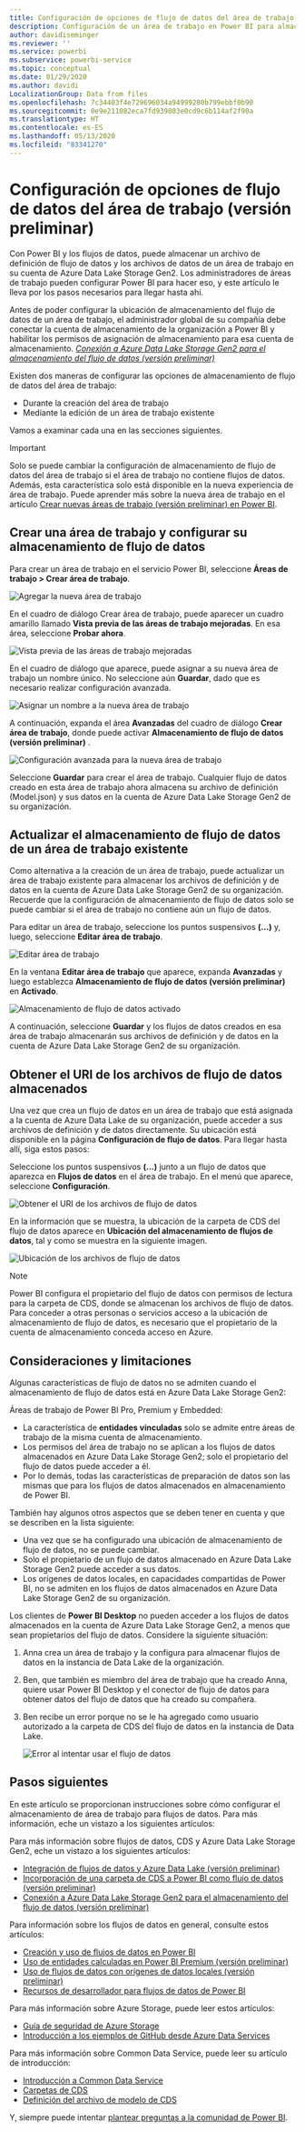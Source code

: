```yaml
---
title: Configuración de opciones de flujo de datos del área de trabajo
description: Configuración de un área de trabajo en Power BI para almacenar los archivos de definición de flujo de datos y de datos en Azure Data Lake Storage Gen2
author: davidiseminger
ms.reviewer: ''
ms.service: powerbi
ms.subservice: powerbi-service
ms.topic: conceptual
ms.date: 01/29/2020
ms.author: davidi
LocalizationGroup: Data from files
ms.openlocfilehash: 7c34403f4e729696034a94999280b799ebbf0b90
ms.sourcegitcommit: 0e9e211082eca7fd939803e0cd9c6b114af2f90a
ms.translationtype: HT
ms.contentlocale: es-ES
ms.lasthandoff: 05/13/2020
ms.locfileid: "83341270"
---
```

# <a name="configure-workspace-dataflow-settings-preview"></a>Configuración de opciones de flujo de datos del área de trabajo (versión preliminar)

Con Power BI y los flujos de datos, puede almacenar un archivo de definición de flujo de datos y los archivos de datos de un área de trabajo en su cuenta de Azure Data Lake Storage Gen2. Los administradores de áreas de trabajo pueden configurar Power BI para hacer eso, y este artículo le lleva por los pasos necesarios para llegar hasta ahí. 

Antes de poder configurar la ubicación de almacenamiento del flujo de datos de un área de trabajo, el administrador global de su compañía debe conectar la cuenta de almacenamiento de la organización a Power BI y habilitar los permisos de asignación de almacenamiento para esa cuenta de almacenamiento. *[Conexión a Azure Data Lake Storage Gen2 para el almacenamiento del flujo de datos (versión preliminar)](service-dataflows-connect-azure-data-lake-storage-gen2.md)* 

Existen dos maneras de configurar las opciones de almacenamiento de flujo de datos del área de trabajo: 

* Durante la creación del área de trabajo
* Mediante la edición de un área de trabajo existente

Vamos a examinar cada una en las secciones siguientes. 

> [!IMPORTANT]
> Solo se puede cambiar la configuración de almacenamiento de flujo de datos del área de trabajo si el área de trabajo no contiene flujos de datos. Además, esta característica solo está disponible en la nueva experiencia de área de trabajo. Puede aprender más sobre la nueva área de trabajo en el artículo [Crear nuevas áreas de trabajo (versión preliminar) en Power BI](../collaborate-share/service-create-the-new-workspaces.md).

## <a name="create-a-new-workspace-configure-its-dataflow-storage"></a>Crear una área de trabajo y configurar su almacenamiento de flujo de datos

Para crear un área de trabajo en el servicio Power BI, seleccione **Áreas de trabajo > Crear área de trabajo**.

![Agregar la nueva área de trabajo](media/service-dataflows-configure-workspace-storage-settings/dataflow-storage-settings_01.jpg)

En el cuadro de diálogo Crear área de trabajo, puede aparecer un cuadro amarillo llamado **Vista previa de las áreas de trabajo mejoradas**. En esa área, seleccione **Probar ahora**.

![Vista previa de las áreas de trabajo mejoradas](media/service-dataflows-configure-workspace-storage-settings/dataflow-storage-settings_02.jpg)

En el cuadro de diálogo que aparece, puede asignar a su nueva área de trabajo un nombre único. No seleccione aún **Guardar**, dado que es necesario realizar configuración avanzada.

![Asignar un nombre a la nueva área de trabajo](media/service-dataflows-configure-workspace-storage-settings/dataflow-storage-settings_03.jpg)

A continuación, expanda el área **Avanzadas** del cuadro de diálogo **Crear área de trabajo**, donde puede activar **Almacenamiento de flujo de datos (versión preliminar)** .

![Configuración avanzada para la nueva área de trabajo](media/service-dataflows-configure-workspace-storage-settings/dataflow-storage-settings_04.jpg)

Seleccione **Guardar** para crear el área de trabajo. Cualquier flujo de datos creado en esta área de trabajo ahora almacena su archivo de definición (Model.json) y sus datos en la cuenta de Azure Data Lake Storage Gen2 de su organización. 

## <a name="update-dataflow-storage-for-an-existing-workspace"></a>Actualizar el almacenamiento de flujo de datos de un área de trabajo existente

Como alternativa a la creación de un área de trabajo, puede actualizar un área de trabajo existente para almacenar los archivos de definición y de datos en la cuenta de Azure Data Lake Storage Gen2 de su organización. Recuerde que la configuración de almacenamiento de flujo de datos solo se puede cambiar si el área de trabajo no contiene aún un flujo de datos.

Para editar un área de trabajo, seleccione los puntos suspensivos **(...)** y, luego, seleccione **Editar área de trabajo**. 

![Editar área de trabajo](media/service-dataflows-configure-workspace-storage-settings/dataflow-storage-settings_05.jpg)

En la ventana **Editar área de trabajo** que aparece, expanda **Avanzadas** y luego establezca **Almacenamiento de flujo de datos (versión preliminar)** en **Activado**. 

![Almacenamiento de flujo de datos activado](media/service-dataflows-configure-workspace-storage-settings/dataflow-storage-settings_06.jpg)

A continuación, seleccione **Guardar** y los flujos de datos creados en esa área de trabajo almacenarán sus archivos de definición y de datos en la cuenta de Azure Data Lake Storage Gen2 de su organización.


## <a name="get-the-uri-of-stored-dataflow-files"></a>Obtener el URI de los archivos de flujo de datos almacenados

Una vez que crea un flujo de datos en un área de trabajo que está asignada a la cuenta de Azure Data Lake de su organización, puede acceder a sus archivos de definición y de datos directamente. Su ubicación está disponible en la página **Configuración de flujo de datos**. Para llegar hasta allí, siga estos pasos:

Seleccione los puntos suspensivos **(...)**  junto a un flujo de datos que aparezca en **Flujos de datos** en el área de trabajo. En el menú que aparece, seleccione **Configuración**.

![Obtener el URI de los archivos de flujo de datos](media/service-dataflows-configure-workspace-storage-settings/dataflow-storage-settings_07.jpg)

En la información que se muestra, la ubicación de la carpeta de CDS del flujo de datos aparece en **Ubicación del almacenamiento de flujos de datos**, tal y como se muestra en la siguiente imagen.

![Ubicación de los archivos de flujo de datos](media/service-dataflows-configure-workspace-storage-settings/dataflow-storage-settings_08.jpg)

> [!NOTE]
> Power BI configura el propietario del flujo de datos con permisos de lectura para la carpeta de CDS, donde se almacenan los archivos de flujo de datos. Para conceder a otras personas o servicios acceso a la ubicación de almacenamiento de flujo de datos, es necesario que el propietario de la cuenta de almacenamiento conceda acceso en Azure.



## <a name="considerations-and-limitations"></a>Consideraciones y limitaciones

Algunas características de flujo de datos no se admiten cuando el almacenamiento de flujo de datos está en Azure Data Lake Storage Gen2: 

Áreas de trabajo de Power BI Pro, Premium y Embedded:
* La característica de **entidades vinculadas** solo se admite entre áreas de trabajo de la misma cuenta de almacenamiento.
* Los permisos del área de trabajo no se aplican a los flujos de datos almacenados en Azure Data Lake Storage Gen2; solo el propietario del flujo de datos puede acceder a él.
* Por lo demás, todas las características de preparación de datos son las mismas que para los flujos de datos almacenados en almacenamiento de Power BI.


También hay algunos otros aspectos que se deben tener en cuenta y que se describen en la lista siguiente:

* Una vez que se ha configurado una ubicación de almacenamiento de flujo de datos, no se puede cambiar.
* Solo el propietario de un flujo de datos almacenado en Azure Data Lake Storage Gen2 puede acceder a sus datos.
* Los orígenes de datos locales, en capacidades compartidas de Power BI, no se admiten en los flujos de datos almacenados en Azure Data Lake Storage Gen2 de su organización.

Los clientes de **Power BI Desktop** no pueden acceder a los flujos de datos almacenados en la cuenta de Azure Data Lake Storage Gen2, a menos que sean propietarios del flujo de datos. Considere la siguiente situación:

1.  Anna crea un área de trabajo y la configura para almacenar flujos de datos en la instancia de Data Lake de la organización.
2.  Ben, que también es miembro del área de trabajo que ha creado Anna, quiere usar Power BI Desktop y el conector de flujo de datos para obtener datos del flujo de datos que ha creado su compañera.
3.  Ben recibe un error porque no se le ha agregado como usuario autorizado a la carpeta de CDS del flujo de datos en la instancia de Data Lake.

    ![Error al intentar usar el flujo de datos](media/service-dataflows-configure-workspace-storage-settings/dataflow-storage-settings_08.jpg)


## <a name="next-steps"></a>Pasos siguientes

En este artículo se proporcionan instrucciones sobre cómo configurar el almacenamiento de área de trabajo para flujos de datos. Para más información, eche un vistazo a los siguientes artículos:

Para más información sobre flujos de datos, CDS y Azure Data Lake Storage Gen2, eche un vistazo a los siguientes artículos:

* [Integración de flujos de datos y Azure Data Lake (versión preliminar)](service-dataflows-azure-data-lake-integration.md)
* [Incorporación de una carpeta de CDS a Power BI como flujo de datos (versión preliminar)](service-dataflows-add-cdm-folder.md)
* [Conexión a Azure Data Lake Storage Gen2 para el almacenamiento del flujo de datos (versión preliminar)](service-dataflows-connect-azure-data-lake-storage-gen2.md)

Para información sobre los flujos de datos en general, consulte estos artículos:

* [Creación y uso de flujos de datos en Power BI](service-dataflows-create-use.md)
* [Uso de entidades calculadas en Power BI Premium (versión preliminar)](service-dataflows-computed-entities-premium.md)
* [Uso de flujos de datos con orígenes de datos locales (versión preliminar)](service-dataflows-on-premises-gateways.md)
* [Recursos de desarrollador para flujos de datos de Power BI](service-dataflows-developer-resources.md)

Para más información sobre Azure Storage, puede leer estos artículos:

* [Guía de seguridad de Azure Storage](https://docs.microsoft.com/azure/storage/common/storage-security-guide)
* [Introducción a los ejemplos de GitHub desde Azure Data Services](https://aka.ms/cdmadstutorial)

Para más información sobre Common Data Service, puede leer su artículo de introducción:

* [Introducción a Common Data Service](https://docs.microsoft.com/powerapps/common-data-model/overview)
* [Carpetas de CDS](https://go.microsoft.com/fwlink/?linkid=2045304)
* [Definición del archivo de modelo de CDS](https://go.microsoft.com/fwlink/?linkid=2045521)

Y, siempre puede intentar [plantear preguntas a la comunidad de Power BI](https://community.powerbi.com/).
